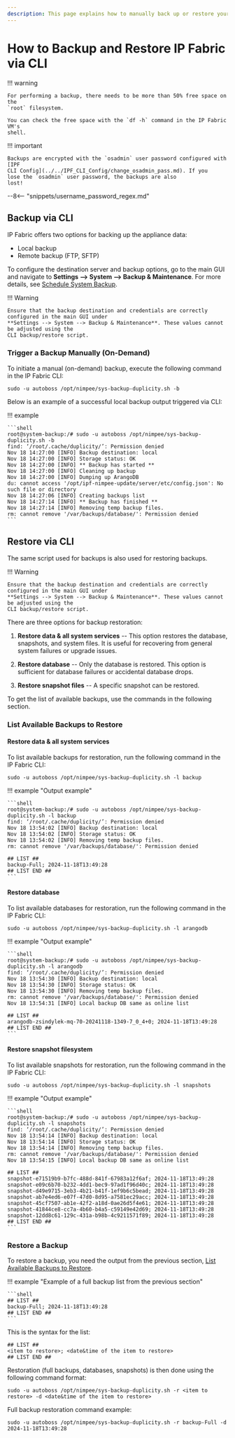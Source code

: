```yaml
---
description: This page explains how to manually back up or restore your IP Fabric data via CLI.
---
```


# How to Backup and Restore IP Fabric via CLI

!!! warning

    For performing a backup, there needs to be more than 50% free space on the
    `root` filesystem.

    You can check the free space with the `df -h` command in the IP Fabric VM's
    shell.

!!! important

    Backups are encrypted with the `osadmin` user password configured with [IPF
    CLI Config](../../IPF_CLI_Config/change_osadmin_pass.md). If you lose the `osadmin` user password, the backups are also
    lost!

--8<-- "snippets/username_password_regex.md"

## Backup via CLI

IP Fabric offers two options for backing up the appliance data:

- Local backup
- Remote backup (FTP, SFTP)

To configure the destination server and backup options, go to the main GUI and navigate to
**Settings --> System --> Backup & Maintenance**. For more details, see
[Schedule System Backup](../../../IP_Fabric_Settings/system/Backup_and_Maintenance/system_backup.md).

!!! Warning

    Ensure that the backup destination and credentials are correctly configured in the main GUI under
    **Settings --> System --> Backup & Maintenance**. These values cannot be adjusted using the
    CLI backup/restore script.

### Trigger a Backup Manually (On-Demand)

To initiate a manual (on-demand) backup, execute the following command in the IP Fabric CLI:

```shell
sudo -u autoboss /opt/nimpee/sys-backup-duplicity.sh -b
```

Below is an example of a successful local backup output triggered via CLI:

!!! example

    ```shell
    root@system-backup:/# sudo -u autoboss /opt/nimpee/sys-backup-duplicity.sh -b
    find: ‘/root/.cache/duplicity/’: Permission denied
    Nov 18 14:27:00 [INFO] Backup destination: local
    Nov 18 14:27:00 [INFO] Storage status: OK
    Nov 18 14:27:00 [INFO] ** Backup has started **
    Nov 18 14:27:00 [INFO] Cleaning up backup
    Nov 18 14:27:00 [INFO] Dumping up ArangoDB
    du: cannot access '/opt/ipf-nimpee-update/server/etc/config.json': No such file or directory
    Nov 18 14:27:06 [INFO] Creating backups list
    Nov 18 14:27:14 [INFO] ** Backup has finished **
    Nov 18 14:27:14 [INFO] Removing temp backup files.
    rm: cannot remove '/var/backups/database/': Permission denied
    ```

## Restore via CLI

The same script used for backups is also used for restoring backups.

!!! Warning

    Ensure that the backup destination and credentials are correctly configured in the main GUI under
    **Settings --> System --> Backup & Maintenance**. These values cannot be adjusted using the
    CLI backup/restore script.

There are three options for backup restoration:

1. **Restore data & all system services** -- This option restores the database,
   snapshots, and system files. It is useful for recovering from general system
   failures or upgrade issues.

2. **Restore database** -- Only the database is restored. This option is
   sufficient for database failures or accidental database drops.

3. **Restore snapshot files** -- A specific snapshot can be restored.

To get the list of available backups, use the commands in the following section.

### List Available Backups to Restore

#### Restore data & all system services

To list available backups for restoration, run the following command in the IP Fabric CLI:

```shell
sudo -u autoboss /opt/nimpee/sys-backup-duplicity.sh -l backup
```

!!! example "Output example"

    ```shell 
    root@system-backup:/# sudo -u autoboss /opt/nimpee/sys-backup-duplicity.sh -l backup
    find: ‘/root/.cache/duplicity/’: Permission denied
    Nov 18 13:54:02 [INFO] Backup destination: local
    Nov 18 13:54:02 [INFO] Storage status: OK
    Nov 18 13:54:02 [INFO] Removing temp backup files.
    rm: cannot remove '/var/backups/database/': Permission denied
    
    ## LIST ##
    backup-Full; 2024-11-18T13:49:28
    ## LIST END ##
    ```

#### Restore database

To list available databases for restoration, run the following command in the IP Fabric CLI:

```shell
sudo -u autoboss /opt/nimpee/sys-backup-duplicity.sh -l arangodb
```

!!! example "Output example"

    ```shell
    root@system-backup:/# sudo -u autoboss /opt/nimpee/sys-backup-duplicity.sh -l arangodb
    find: ‘/root/.cache/duplicity/’: Permission denied
    Nov 18 13:54:30 [INFO] Backup destination: local
    Nov 18 13:54:30 [INFO] Storage status: OK
    Nov 18 13:54:30 [INFO] Removing temp backup files.
    rm: cannot remove '/var/backups/database/': Permission denied
    Nov 18 13:54:31 [INFO] Local backup DB same as online list    
    
    ## LIST ##
    arangodb-zsindylek-mq-70-20241118-1349-7_0_4+0; 2024-11-18T13:49:28
    ## LIST END ##
    ```

#### Restore snapshot filesystem

To list available snapshots for restoration, run the following command in the IP Fabric CLI:

```shell
sudo -u autoboss /opt/nimpee/sys-backup-duplicity.sh -l snapshots
```

!!! example "Output example"

    ```shell
    root@system-backup:/# sudo -u autoboss /opt/nimpee/sys-backup-duplicity.sh -l snapshots
    find: ‘/root/.cache/duplicity/’: Permission denied
    Nov 18 13:54:14 [INFO] Backup destination: local
    Nov 18 13:54:14 [INFO] Storage status: OK
    Nov 18 13:54:14 [INFO] Removing temp backup files.
    rm: cannot remove '/var/backups/database/': Permission denied
    Nov 18 13:54:15 [INFO] Local backup DB same as online list

    ## LIST ##
    snapshot-e71519b9-b7fc-488d-841f-67983a12f6af; 2024-11-18T13:49:28
    snapshot-e09c6b70-b232-4dd1-bec9-97ad1f96d40c; 2024-11-18T13:49:28
    snapshot-d49e9715-3eb3-4b21-b41f-1ef9b6c5bead; 2024-11-18T13:49:28
    snapshot-ab7e4ed6-e07f-47d0-8d95-a7581ec29acc; 2024-11-18T13:49:28
    snapshot-45cf7507-ab1e-42f2-a18d-0ae26d5f4e61; 2024-11-18T13:49:28
    snapshot-41844ce8-cc7a-4b60-b4a5-c59149e42d69; 2024-11-18T13:49:28
    snapshot-12dd8c61-129c-431a-b98b-4c9211571f89; 2024-11-18T13:49:28
    ## LIST END ##
    ```

### Restore a Backup

To restore a backup, you need the output from the previous section, [List Available Backups to Restore](#list-available-backups-to-restore).

!!! example "Example of a full backup list from the previous section"

    ```shell
    ## LIST ##
    backup-Full; 2024-11-18T13:49:28
    ## LIST END ##
    ```

This is the syntax for the list:

```shell
## LIST ##
<item to restore>; <date&time of the item to restore>
## LIST END ##
```

Restoration (full backups, databases, snapshots) is then done using the following command format:

```shell
sudo -u autoboss /opt/nimpee/sys-backup-duplicity.sh -r <item to restore> -d <date&time of the item to restore>
```

Full backup restoration command example:

```shell
sudo -u autoboss /opt/nimpee/sys-backup-duplicity.sh -r backup-Full -d 2024-11-18T13:49:28
```
